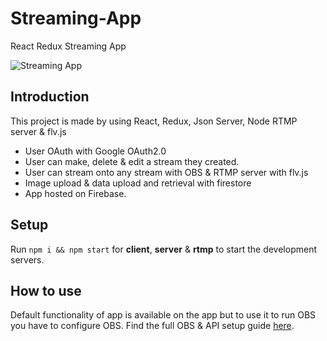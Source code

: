 # Streaming-App
React Redux Streaming App

![Streaming App](https://i.postimg.cc/0jkMBGHQ/image-1.png)


## Introduction

This project is made by using React, Redux, Json Server, Node RTMP server & flv.js
- User OAuth with Google OAuth2.0
- User can make, delete & edit a stream they created.
- User can stream onto any stream with OBS & RTMP server with flv.js
- Image upload & data upload and retrieval with firestore
- App hosted on Firebase.

## Setup
Run ```npm i && npm start``` for **client**, **server** & **rtmp** to start the development servers.

## How to use
Default functionality of app is available on the app but to use it to run OBS you have to configure OBS.
Find the full OBS & API setup guide [here](https://rb.gy/s1p4ko). 
